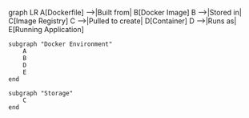 graph LR
A[Dockerfile] -->|Built from| B[Docker Image]
B -->|Stored in| C[Image Registry]
C -->|Pulled to create| D[Container]
D -->|Runs as| E[Running Application]

    subgraph "Docker Environment"
        A
        B
        D
        E
    end

    subgraph "Storage"
        C
    end
